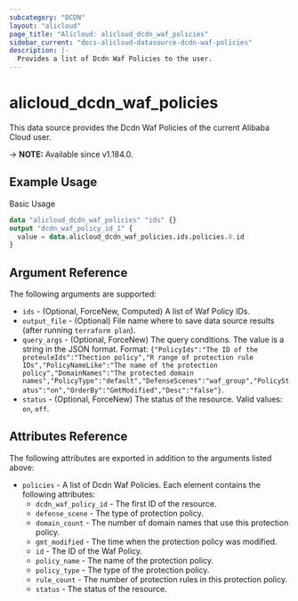 ```yaml
---
subcategory: "DCDN"
layout: "alicloud"
page_title: "Alicloud: alicloud_dcdn_waf_policies"
sidebar_current: "docs-alicloud-datasource-dcdn-waf-policies"
description: |-
  Provides a list of Dcdn Waf Policies to the user.
---
```


# alicloud_dcdn_waf_policies

This data source provides the Dcdn Waf Policies of the current Alibaba Cloud user.

-> **NOTE:** Available since v1.184.0.

## Example Usage

Basic Usage

```terraform
data "alicloud_dcdn_waf_policies" "ids" {}
output "dcdn_waf_policy_id_1" {
  value = data.alicloud_dcdn_waf_policies.ids.policies.0.id
}
```

## Argument Reference

The following arguments are supported:

* `ids` - (Optional, ForceNew, Computed) A list of Waf Policy IDs.
* `output_file` - (Optional) File name where to save data source results (after running `terraform plan`).
* `query_args` - (Optional, ForceNew) The query conditions. The value is a string in the JSON format. Format: `{"PolicyIds":"The ID of the proteuleIds":"Thection policy","R range of protection rule IDs","PolicyNameLike":"The name of the protection policy","DomainNames":"The protected domain names","PolicyType":"default","DefenseScenes":"waf_group","PolicyStatus":"on","OrderBy":"GmtModified","Desc":"false"}`.
* `status` - (Optional, ForceNew) The status of the resource. Valid values: `on`, `off`.

## Attributes Reference

The following attributes are exported in addition to the arguments listed above:

* `policies` - A list of Dcdn Waf Policies. Each element contains the following attributes:
  * `dcdn_waf_policy_id` - The first ID of the resource.
  * `defense_scene` - The type of protection policy.
  * `domain_count` - The number of domain names that use this protection policy.
  * `gmt_modified` - The time when the protection policy was modified.
  * `id` - The ID of the Waf Policy.
  * `policy_name` - The name of the protection policy.
  * `policy_type` - The type of the protection policy.
  * `rule_count` - The number of protection rules in this protection policy.
  * `status` - The status of the resource.
